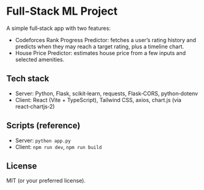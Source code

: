 # Full-Stack ML Project

A simple full‑stack app with two features:
- Codeforces Rank Progress Predictor: fetches a user’s rating history and predicts when they may reach a target rating, plus a timeline chart.
- House Price Predictor: estimates house price from a few inputs and selected amenities.

## Tech stack
- Server: Python, Flask, scikit‑learn, requests, Flask‑CORS, python‑dotenv
- Client: React (Vite + TypeScript), Tailwind CSS, axios, chart.js (via react‑chartjs‑2)


## Scripts (reference)
- Server: `python app.py`
- Client: `npm run dev`, `npm run build`

## License
MIT (or your preferred license).
